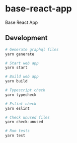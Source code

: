 # base-react-app

Base React App

## Development

```bash
# Generate graphql files
yarn generate

# Start web app
yarn start

# Build web app
yarn build

# Typescript check
yarn typecheck

# Eslint check
yarn eslint

# Check unused files
yarn check-unused

# Run tests
yarn test
```
